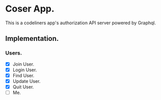 # Coser App.

This is a codeliners app's authorization API server powered by Graphql.

## Implementation.

### Users.

- [x] Join User.
- [x] Login User.
- [x] Find User.
- [x] Update User.
- [x] Quit User.
- [ ] Me.
